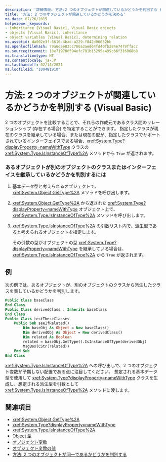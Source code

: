 ```yaml
---
description: '詳細情報: 方法:2 つのオブジェクトが関連しているかどうかを判別する (Visual Basic)'
title: '方法: 2 つのオブジェクトが関連しているかどうかを決める'
ms.date: 07/20/2015
helpviewer_keywords:
- inheritance [Visual Basic], Visual Basic objects
- objects [Visual Basic], inheritance
- object variables [Visual Basic], determining relation
ms.assetid: da002e3f-6616-4bad-a229-f842d06652bb
ms.openlocfilehash: 79a6dae83cc780a3aed64fd40fb284e7479ffacc
ms.sourcegitcommit: 10e719780594efc781b15295e499c66f316068b8
ms.translationtype: HT
ms.contentlocale: ja-JP
ms.lasthandoff: 02/14/2021
ms.locfileid: "100481910"
---
```

# <a name="how-to-determine-whether-two-objects-are-related-visual-basic"></a>方法: 2 つのオブジェクトが関連しているかどうかを判別する (Visual Basic)

2 つのオブジェクトを比較することで、それらの作成元であるクラス間のリレーションシップ (存在する場合) を特定することができます。 指定したクラスが現在のクラスを継承している場合、または現在の型が、指定したクラスでサポートされているインターフェイスである場合、<xref:System.Type?displayProperty=nameWithType> クラスの <xref:System.Type.IsInstanceOfType%2A> メソッドから `True` が返されます。

### <a name="to-determine-if-one-object-inherits-from-another-objects-class-or-interface"></a>あるオブジェクトが別のオブジェクトのクラスまたはインターフェイスを継承しているかどうかを判別するには

1. 基本データ型と考えられるオブジェクトで、<xref:System.Object.GetType%2A> メソッドを呼び出します。

2. <xref:System.Object.GetType%2A> から返された <xref:System.Type?displayProperty=nameWithType> オブジェクト上で、<xref:System.Type.IsInstanceOfType%2A> メソッドを呼び出します。

3. <xref:System.Type.IsInstanceOfType%2A> の引数リスト内で、派生型であると考えられるオブジェクトを指定します。

    その引数の型がオブジェクトの型 <xref:System.Type?displayProperty=nameWithType> を継承している場合は、<xref:System.Type.IsInstanceOfType%2A> から `True` が返されます。

## <a name="example"></a>例

 次の例では、あるオブジェクトが、別のオブジェクトのクラスから派生したクラスを表しているかどうかを判別します。

```vb
Public Class baseClass
End Class
Public Class derivedClass : Inherits baseClass
End Class
Public Class testTheseClasses
    Public Sub seeIfRelated()
        Dim baseObj As Object = New baseClass()
        Dim derivedObj As Object = New derivedClass()
        Dim related As Boolean
        related = baseObj.GetType().IsInstanceOfType(derivedObj)
        MsgBox(CStr(related))
    End Sub
End Class
```

<xref:System.Type.IsInstanceOfType%2A> への呼び出しで、2 つのオブジェクト変数が予期しない配置である点に注目してください。 想定される基本データ型を使用して <xref:System.Type?displayProperty=nameWithType> クラスを生成し、想定される派生型を引数として <xref:System.Type.IsInstanceOfType%2A> メソッドに渡します。

## <a name="see-also"></a>関連項目

- <xref:System.Object.GetType%2A>
- <xref:System.Type?displayProperty=nameWithType>
- <xref:System.Type.IsInstanceOfType%2A>
- [Object 型](../../../language-reference/data-types/object-data-type.md)
- [オブジェクト変数](object-variables.md)
- [オブジェクト変数の値](object-variable-values.md)
- [方法: 2 つのオブジェクトが同一であるかどうかを判別する](how-to-determine-whether-two-objects-are-identical.md)
